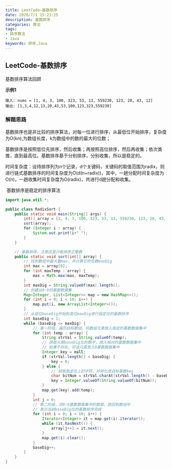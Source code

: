```yaml
---
title: LeetCode-基数排序
date: 2020/7/1 15:23:25
description: 基数排序
categories: 算法
tags: 
- 排序算法
- Java
keywords: 排序,Java
---
```


## LeetCode-基数排序

基数排序算法回顾

 <!--more-->

**示例1**

```
输入: nums = [1, 4, 3, 100, 323, 53, 13, 559230, 123, 20, 43, 12]
输出: [1,3,4,12,13,20,43,53,100,123,323,559230]
```

### 解题思路

​        基数排序也是非比较的排序算法，对每一位进行排序，从最低位开始排序，复杂度为O(kn),为数组长度，k为数组中的数的最大的位数；

​        基数排序是按照低位先排序，然后收集；再按照高位排序，然后再收集；依次类推，直到最高位。基数排序基于分别排序，分别收集，所以是稳定的。

​        时间复杂度：设待排序列为n个记录，d个关键码，关键码的取值范围为radix，则进行链式基数排序的时间复杂度为O(d(n+radix))，其中，一趟分配时间复杂度为O(n)，一趟收集时间复杂度为O(radix)，共进行d趟分配和收集。

​        基数排序是稳定的排序算法

```java
import java.util.*;

public class RadixSort {
    public static void main(String[] args) {
        int[] array = {1, 4, 3, 100, 323, 53, 13, 559230, 123, 20, 43, 12};
        sort(array);
        for (Integer i : array) {
            System.out.print(i+" ");
        }
    }

    // 基数排序，注意这里只能排序正整数
    public static void sort(int[] array) {
        // 找到数组中最大数max，并计算它的位数maxDig
        int max = array[0];
        for (int maxTemp : array) {
            max = Math.max(max, maxTemp);
        }
        int maxDig = String.valueOf(max).length();
        // 创建从0-9的基数数据集
        Map<Integer, List<Integer>> map = new HashMap<>();
        for (int i = 0; i < 10; i++) {
            map.put(i, new ArrayList<Integer>());
        }
        // 从低位baseDig开始到高位maxDig进行指定位的基数排序
        int baseDig = 1;
        while (baseDig <= maxDig) {
            // 第一阶段，遍历目标数组，将数组元素放入指定的基数数据集中
            for (int temp : array) {
                String strVal = String.valueOf(temp);
                // 获取元素baseDig位的数字，放入相对的基数数据集中
                // 如果不存在，将该元素放入0基数数据集中
                Integer key = null;
                if (strVal.length() < baseDig) {
                    key = 0;
                } else {
                    // 获取指定位上的字符，并转化成目标基数key
                    char bitNum = strVal.charAt(strVal.length() - baseDig);
                    key = Integer.valueOf(String.valueOf(bitNum));
                }
                map.get(key).add(temp);
            }
            int j = 0;
            // 第二阶段，将0-9基数数据集中的数据，放回到数组中
            // 表示当前baseDig位的基数排序完成
            for (int i = 0; i < 10; i++) {
                Iterator<Integer> it = map.get(i).iterator();
                while (it.hasNext()) {
                    array[j++] = it.next();
                }
                map.get(i).clear();
            }
            baseDig++;
        }
    }
}
```

